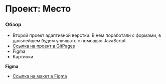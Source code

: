 # Проект: Место

### Обзор
* Второй проект адаптивной верстки. В нём поработали с формами, в дальнейшем будем улучшать с помощью JavaScript.
* [Ссылка на проект в GitPages](https://danielermal.github.io/mesto-project/)
* Figma
* Картинки

**Figma**

* [Ссылка на макет в Figma](https://www.figma.com/file/2cn9N9jSkmxD84oJik7xL7/JavaScript.-Sprint-4?node-id=0%3A1)

